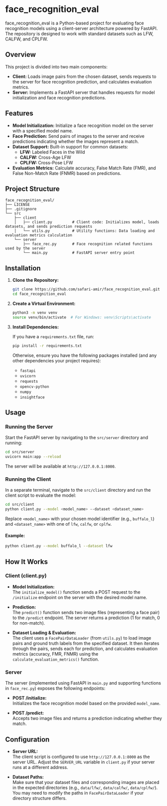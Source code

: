 
# face_recognition_eval

face_recognition_eval is a Python-based project for evaluating face recognition models using a client-server architecture powered by FastAPI. The repository is designed to work with standard datasets such as LFW, CALFW, and CPLFW.

## Overview

This project is divided into two main components:

- **Client:** Loads image pairs from the chosen dataset, sends requests to the server for face recognition prediction, and calculates evaluation metrics.
- **Server:** Implements a FastAPI server that handles requests for model initialization and face recognition predictions.

## Features

- **Model Initialization:** Initialize a face recognition model on the server with a specified model name.
- **Face Prediction:** Send pairs of images to the server and receive predictions indicating whether the images represent a match.
- **Dataset Support:** Built-in support for common datasets:
  - **LFW:** Labeled Faces in the Wild
  - **CALFW:** Cross-Age LFW
  - **CPLFW:** Cross-Pose LFW
- **Evaluation Metrics:** Calculate accuracy, False Match Rate (FMR), and False Non-Match Rate (FNMR) based on predictions.

## Project Structure

```
face_recognition_eval/
├── LICENSE
├── .gitignore
└── src
    ├── client
    │   ├── client.py         # Client code: Initializes model, loads datasets, and sends prediction requests
    │   └── utils.py          # Utility functions: Data loading and evaluation metrics calculation
    └── server
        ├── face_rec.py       # Face recognition related functions used by the server
        └── main.py           # FastAPI server entry point
```

## Installation

1. **Clone the Repository:**

   ```bash
   git clone https://github.com/safari-amir/face_recognition_eval.git
   cd face_recognition_eval
   ```

2. **Create a Virtual Environment:**

   ```bash
   python3 -m venv venv
   source venv/bin/activate  # For Windows: venv\Scripts\activate
   ```

3. **Install Dependencies:**

   If you have a `requirements.txt` file, run:

   ```bash
   pip install -r requirements.txt
   ```

   Otherwise, ensure you have the following packages installed (and any other dependencies your project requires):

   - `fastapi`
   - `uvicorn`
   - `requests`
   - `opencv-python`
   - `numpy`
   - `insightface`

## Usage

### Running the Server

Start the FastAPI server by navigating to the `src/server` directory and running:

```bash
cd src/server
uvicorn main:app --reload
```

The server will be available at `http://127.0.0.1:8000`.

### Running the Client

In a separate terminal, navigate to the `src/client` directory and run the client script to evaluate the model:

```bash
cd src/client
python client.py --model <model_name> --dataset <dataset_name>
```

Replace `<model_name>` with your chosen model identifier (e.g., `buffalo_l`) and `<dataset_name>` with one of `lfw`, `calfw`, or `cplfw`.

#### Example:
```bash
python client.py --model buffalo_l --dataset lfw
```

## How It Works

### Client (client.py)

- **Model Initialization:**  
  The `initialize_model()` function sends a POST request to the `/initialize` endpoint on the server with the desired model name.

- **Prediction:**  
  The `predict()` function sends two image files (representing a face pair) to the `/predict` endpoint. The server returns a prediction (1 for match, 0 for non-match).

- **Dataset Loading & Evaluation:**  
  The client uses a `FacePairDataLoader` (from `utils.py`) to load image pairs and ground truth labels from the specified dataset. It then iterates through the pairs, sends each for prediction, and calculates evaluation metrics (accuracy, FMR, FNMR) using the `calculate_evaluation_metrics()` function.

### Server

The server (implemented using FastAPI in `main.py` and supporting functions in `face_rec.py`) exposes the following endpoints:

- **POST /initialize:**  
  Initializes the face recognition model based on the provided `model_name`.

- **POST /predict:**  
  Accepts two image files and returns a prediction indicating whether they match.

## Configuration

- **Server URL:**  
  The client script is configured to use `http://127.0.0.1:8000` as the server URL. Adjust the `SERVER_URL` variable in `client.py` if your server runs at a different address.

- **Dataset Paths:**  
  Make sure that your dataset files and corresponding images are placed in the expected directories (e.g., `data/lfw/`, `data/calfw/`, `data/cplfw/`). You may need to modify the paths in `FacePairDataLoader` if your directory structure differs.

